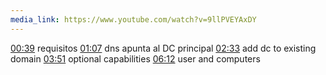 ```yaml
---
media_link: https://www.youtube.com/watch?v=9llPVEYAxDY
---
```

[00:39](https://www.youtube.com/watch?t=39&v=9llPVEYAxDY)
requisitos
[01:07](https://www.youtube.com/watch?t=67&v=9llPVEYAxDY)
dns apunta al DC principal
[02:33](https://www.youtube.com/watch?t=153&v=9llPVEYAxDY)
add dc to existing domain
[03:51](https://www.youtube.com/watch?t=231&v=9llPVEYAxDY)
optional capabilities
[06:12](https://www.youtube.com/watch?t=372&v=9llPVEYAxDY)
user and computers
